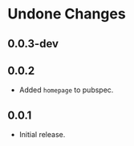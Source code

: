 # Undone Changes

## 0.0.3-dev

## 0.0.2

- Added `homepage` to pubspec.

## 0.0.1

- Initial release.
